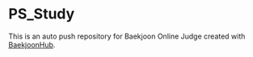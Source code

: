 # PS_Study
This is an auto push repository for Baekjoon Online Judge created with [BaekjoonHub](https://github.com/BaekjoonHub/BaekjoonHub).
